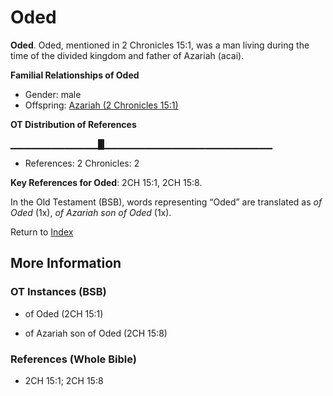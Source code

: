 # Oded
**Oded**. 
Oded, mentioned in 2 Chronicles 15:1, was a man living during the time of the divided kingdom and father of Azariah (acai). 




**Familial Relationships of Oded**


* Gender: male
* Offspring: [Azariah (2 Chronicles 15:1)](Azariah.8.md)


**OT Distribution of References**

▁▁▁▁▁▁▁▁▁▁▁▁▁█▁▁▁▁▁▁▁▁▁▁▁▁▁▁▁▁▁▁▁▁▁▁▁▁▁
* References: 2 Chronicles: 2



**Key References for Oded**: 
2CH 15:1, 2CH 15:8. 


In the Old Testament (BSB), words representing “Oded” are translated as 
*of Oded* (1x), *of Azariah son of Oded* (1x). 




Return to [Index](00-Index.md)

## More Information

### OT Instances (BSB)

* of Oded (2CH 15:1)

* of Azariah son of Oded (2CH 15:8)



### References (Whole Bible)

* 2CH 15:1; 2CH 15:8



